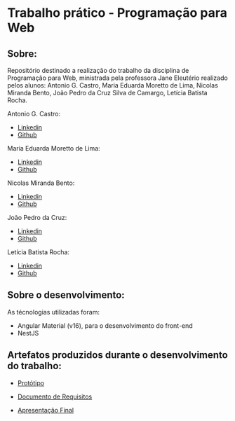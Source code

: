 # Trabalho prático - Programação para Web

## Sobre:

Repositório destinado a realização do trabalho da disciplina de Programação para Web, ministrada pela professora Jane Eleutério realizado pelos alunos: Antonio G. Castro, Maria Eduarda Moretto de Lima, Nicolas Miranda Bento, João Pedro da Cruz Silva de Camargo, Letícia Batista Rocha.

Antonio G. Castro:

- [Linkedin](https://www.linkedin.com/in/antoniocastro11/)
- [Github](https://github.com/antoniocastro11)

Maria Eduarda Moretto de Lima:

- [Linkedin](https://www.linkedin.com/in/eduardamorett0/)
- [Github](https://github.com/M0rett0)

Nicolas Miranda Bento:

- [Linkedin]()
- [Github](https://github.com/NicolasMirB)

João Pedro da Cruz:

- [Linkedin](https://www.linkedin.com/in/joaopedrocruz10/)
- [Github](https://github.com/jaopcruz)

Letícia Batista Rocha:

- [Linkedin](https://www.linkedin.com/in/leticiabatistarocha/)
- [Github](https://github.com/LeehRochaB)

## Sobre o desenvolvimento:

As técnologias utilizadas foram:

- Angular Material (v16), para o desenvolvimento do front-end
- NestJS

## Artefatos produzidos durante o desenvolvimento do trabalho:

- [Protótipo]()

- [Documento de Requisitos]()

- [Apresentação Final]()
